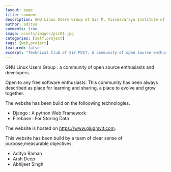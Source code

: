 ```yaml
---
layout: page
title: comment
description: GNU Linux Users Group at Sir M. Visvesvaraya Institute of Technology
author: aditya
comments: true
image: assets/images/pic01.jpg
categories: [self,project]
tags: [web,project]
featured: false
excerpt: "Technical Club of Sir MVIT. A community of open source enthusiasts and developers."
---
```


GNU Linux Users Group : a community of open source enthusiasts and developers.

Open to any free software enthusiasts. This community has been always described as place for learning and sharing, a place to evolve and grow together.

The website has been build on the folloowing technologies.
- Django : A python Web Framework
- Firebase : For Storing Data

The website is hosted on https://www.glugmvit.com.

This website has been build by a team of clear sense of purpose,measurable objectives.
- Aditya Raman
- Arsh Deep
- Abhijeet Singh


